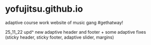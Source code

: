 # yofujitsu.github.io

adaptive course work website of music gang #gethatway!

25_11_22 upd^ new adaptive header and footer + some adaptive fixes (sticky header, sticky footer, adaptive slider, margins)
